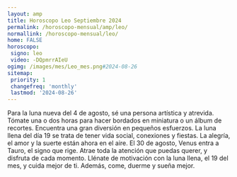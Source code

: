 ```yaml
---
layout: amp
title: Horoscopo Leo Septiembre 2024 
permalink: /horoscopo-mensual/amp/leo/
normallink: /horoscopo-mensual/leo/
home: FALSE
horoscopo:
 signo: leo
 video: -DQpmrrAIeU
ogimg: /images/mes/Leo_mes.png#2024-08-26
sitemap:
 priority: 1
 changefreq: 'monthly'
 lastmod: '2024-08-26'
---
```



Para la luna nueva del 4 de agosto, sé una persona artística y atrevida. Tómate una o dos horas para hacer bordados en miniatura o un álbum de recortes. Encuentra una gran diversión en pequeños esfuerzos. La luna llena del día 19 se trata de tener vida social, conexiones y fiestas. La alegría, el amor y la suerte están ahora en el aire. El 30 de agosto, Venus entra a Tauro, el signo que rige. Atrae toda la atención que puedas querer, y disfruta de cada momento. Llénate de motivación con la luna llena, el 19 del mes, y cuida mejor de ti. Además, come, duerme y sueña mejor.